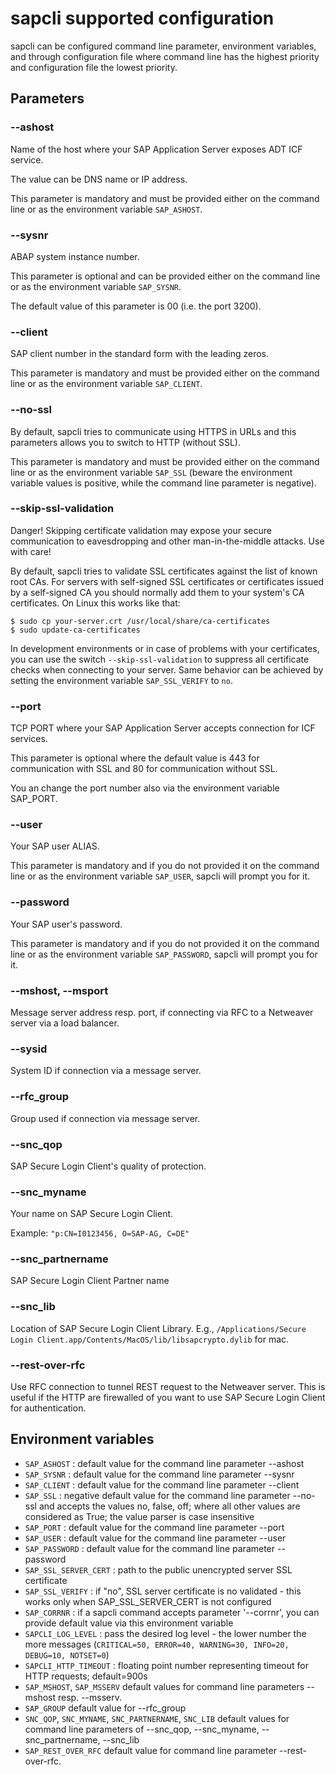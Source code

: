 # sapcli supported configuration

sapcli can be configured command line parameter, environment variables, and
through configuration file where command line has the highest priority and
configuration file the lowest priority.

## Parameters

### --ashost

Name of the host where your SAP Application Server exposes ADT ICF service.

The value can be DNS name or IP address.

This parameter is mandatory and must be provided either on the command line
or as the environment variable `SAP_ASHOST`.

### --sysnr

ABAP system instance number.

This parameter is optional and can be provided either on the command line
or as the environment variable `SAP_SYSNR`.

The default value of this parameter is 00 (i.e. the port 3200).

### --client

SAP client number in the standard form with the leading zeros.

This parameter is mandatory and must be provided either on the command line
or as the environment variable `SAP_CLIENT`.

### --no-ssl

By default, sapcli tries to communicate using HTTPS in URLs and this parameters
allows you to switch to HTTP (without SSL).

This parameter is mandatory and must be provided either on the command line or
as the environment variable `SAP_SSL` (beware the environment variable values
is positive, while the command line parameter is negative).

### --skip-ssl-validation

Danger! Skipping certificate validation may expose your secure communication to
eavesdropping and other man-in-the-middle attacks. Use with care!

By default, sapcli tries to validate SSL certificates against the list of known
root CAs. For servers with self-signed SSL certificates or certificates issued
by a self-signed CA you should normally add them to your system's CA
certificates. On Linux this works like that:

```
$ sudo cp your-server.crt /usr/local/share/ca-certificates
$ sudo update-ca-certificates
```

In development environments or in case of problems with your certificates, you
can use the switch `--skip-ssl-validation` to suppress all certificate checks
when connecting to your server. Same behavior can be achieved by setting the
environment variable `SAP_SSL_VERIFY` to `no`.

### --port

TCP PORT where your SAP Application Server accepts connection for ICF services.

This parameter is optional where the default value is 443 for communication
with SSL and 80 for communication without SSL.

You an change the port number also via the environment variable SAP_PORT.

### --user

Your SAP user ALIAS.

This parameter is mandatory and if you do not provided it on the command line
or as the environment variable `SAP_USER`, sapcli will prompt you for it.

### --password

Your SAP user's password.

This parameter is mandatory and if you do not provided it on the command line
or as the environment variable `SAP_PASSWORD`, sapcli will prompt you for it.

### --mshost, --msport

Message server address resp. port, if connecting via RFC to a Netweaver server via a load balancer.

### --sysid

System ID if connection via a message server.

### --rfc_group

Group used if connection via message server.

### --snc_qop

SAP Secure Login Client's quality of protection.

### --snc_myname

Your name on SAP Secure Login Client.

Example: `"p:CN=I0123456, O=SAP-AG, C=DE"`

### --snc_partnername

SAP Secure Login Client Partner name

### --snc_lib

Location of SAP Secure Login Client Library. E.g., `/Applications/Secure Login Client.app/Contents/MacOS/lib/libsapcrypto.dylib` for mac.

### --rest-over-rfc

Use RFC connection to tunnel REST request to the Netweaver server. This is useful if the HTTP are firewalled of you want to use SAP Secure Login Client for authentication.

## Environment variables

- `SAP_ASHOST` : default value for the command line parameter --ashost
- `SAP_SYSNR` : default value for the command line parameter --sysnr
- `SAP_CLIENT` : default value for the command line parameter --client
- `SAP_SSL` : negative default value for the command line parameter --no-ssl
   and accepts the values no, false, off; where all other values are considered as True;
   the value parser is case insensitive
- `SAP_PORT` : default value for the command line parameter --port
- `SAP_USER` : default value for the command line parameter --user
- `SAP_PASSWORD` : default value for the command line parameter --password
- `SAP_SSL_SERVER_CERT` : path to the public unencrypted server SSL certificate
- `SAP_SSL_VERIFY` : if "no", SSL server certificate is no validated - this works only when SAP_SSL_SERVER_CERT is not configured
- `SAP_CORRNR` : if a sapcli command accepts parameter '--corrnr', you can provide default value via this environment variable
- `SAPCLI_LOG_LEVEL` : pass the desired log level - the lower number the more
  messages (`CRITICAL=50, ERROR=40, WARNING=30, INFO=20, DEBUG=10, NOTSET=0`)
- `SAPCLI_HTTP_TIMEOUT` : floating point number representing timeout for HTTP requests; default=900s
- `SAP_MSHOST`, `SAP_MSSERV` default values for command line parameters --mshost resp. --msserv.
- `SAP_GROUP` default value for --rfc_group
- `SNC_QOP`, `SNC_MYNAME`, `SNC_PARTNERNAME`, `SNC_LIB` default values for command line parameters of --snc_qop, --snc_myname, --snc_partnername, --snc_lib
- `SAP_REST_OVER_RFC` default value for command line parameter --rest-over-rfc.
